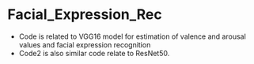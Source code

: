 # Facial_Expression_Rec

- Code is related to VGG16 model for estimation of valence and arousal values and facial expression recognition
- Code2 is also similar code relate to ResNet50.
